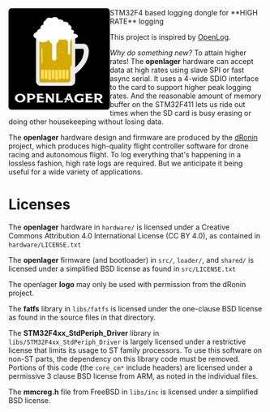 <img src="artwork/openlager.png" alt="openlager" width="200" height="200" align="left"/>
STM32F4 based logging dongle for **HIGH RATE** logging

This project is inspired by [OpenLog](https://github.com/sparkfun/OpenLog).

*Why do something new?*  To attain higher rates!  The **openlager** hardware can accept data at high rates using slave SPI or fast async serial.  It uses a 4-wide SDIO interface to the card to support higher peak logging rates.  And the reasonable amount of memory buffer on the STM32F411 lets us ride out times when the SD card is busy erasing or doing other housekeeping without losing data.

The **openlager** hardware design and firmware are produced by the [dRonin](http://dronin.org) project, which produces high-quality flight controller software for drone racing and autonomous flight.  To log everything that's happening in a lossless fashion, high rate logs are required.  But we anticipate it being useful for a wide variety of applications.

# Licenses

The **openlager** hardware in `hardware/` is licensed under a Creative Commons Attribution 4.0 International License (CC BY 4.0), as contained in `hardware/LICENSE.txt`

The **openlager** firmware (and bootloader) in `src/`, `loader/`, and `shared/` is licensed under a simplified BSD license as found in `src/LICENSE.txt`

The openlager **logo** may only be used with permission from the dRonin project.

The **fatfs** library in `libs/fatfs` is licensed under the one-clause BSD license as found in the source files in that directory.

The **STM32F4xx_StdPeriph_Driver** library in `libs/STM32F4xx_StdPeriph_Driver` is largely licensed under a restrictive license that limits its usage to ST family processors.  To use this software on non-ST parts, the dependency on this library code must be removed.  Portions of this code (the `core_cm*` include headers) are licensed under a permissive 3 clause BSD license from ARM, as noted in the individual files.

The **mmcreg.h** file from FreeBSD in `libs/inc` is licensed under a simplified BSD license.
